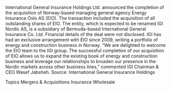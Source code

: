 International General Insurance Holdings Ltd. announced the completion of the acquisition of Norway-based managing general agency Energy Insurance Oslo AS (EIO).
The transaction included the acquisition of all outstanding shares of EIO. The entity, which is expected to be renamed IGI Nordic AS, is a subsidiary of Bermuda-based International General Insurance Co. Ltd.
Financial details of the deal were not disclosed.
IGI has had an exclusive arrangement with EIO since 2009, writing a portfolio of energy and construction business in Norway.
“We are delighted to welcome the EIO team to the IGI group. The successful completion of our acquisition of EIO allows us to expand the existing book of energy and construction business and leverage our relationships to broaden our presence in the Nordic markets across other business lines,” commented IGI Chairman & CEO Wasef Jabsheh.
Source: International General Insurance Holdings

Topics
Mergers & Acquisitions
Insurance Wholesale
